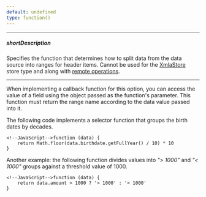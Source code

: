 ```yaml
---
default: undefined
type: function()
---
```

---
##### shortDescription
Specifies the function that determines how to split data from the data source into ranges for header items. Cannot be used for the [XmlaStore](/api-reference/30%20Data%20Layer/XmlaStore '/Documentation/ApiReference/Data_Layer/XmlaStore/') store type and along with [remote operations](/api-reference/30%20Data%20Layer/PivotGridDataSource/1%20Configuration/remoteOperations.md '/Documentation/ApiReference/Data_Layer/PivotGridDataSource/Configuration/#remoteOperations').

---
When implementing a callback function for this option, you can access the value of a field using the object passed as the function's parameter. This function must return the range name according to the data value passed into it. 

The following code implements a selector function that groups the birth dates by decades.

	<!--JavaScript-->function (data) {
		return Math.floor(data.birthdate.getFullYear() / 10) * 10 
	}

Another example: the following function divides values into *"> 1000"* and *"< 1000"* groups against a threshold value of 1000.

    <!--JavaScript-->function (data) {
		return data.amount > 1000 ? '> 1000' : '< 1000'
	}